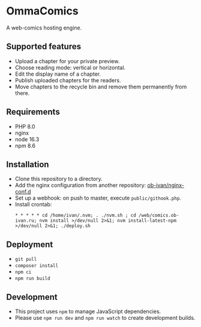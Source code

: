 # OmmaComics

A web-comics hosting engine.

## Supported features

- Upload a chapter for your private preview.
- Choose reading mode: vertical or horizontal.
- Edit the display name of a chapter.
- Publish uploaded chapters for the readers.
- Move chapters to the recycle bin and remove them permanently from there.

## Requirements
- PHP 8.0
- nginx
- node 16.3
- npm 8.6

## Installation
- Clone this repository to a directory.
- Add the nginx configuration from another repository: [ob-ivan/nginx-conf.d](https://github.com/ob-ivan/nginx-conf.d)
- Set up a webhook: on push to master, execute `public/githook.php`.
- Install crontab:
  ```
  * * * * * cd /home/ivan/.nvm; . ./nvm.sh ; cd /web/comics.ob-ivan.ru; nvm install >/dev/null 2>&1; nvm install-latest-npm >/dev/null 2>&1; ./deploy.sh
  ```

## Deployment

- `git pull`
- `composer install`
- `npm ci`
- `npm run build`

## Development

- This project uses `npm` to manage JavaScript dependencies.
- Please use `npm run dev` and `npm run watch` to create development builds.
